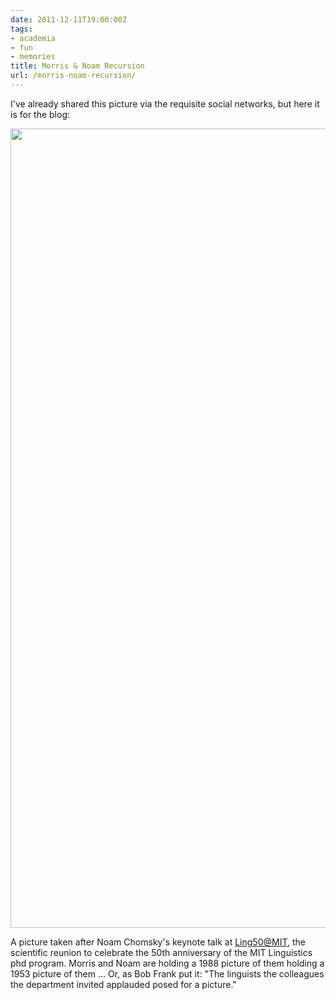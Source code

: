 ```yaml
---
date: 2011-12-11T19:00:00Z
tags:
- academia
- fun
- memories
title: Morris & Noam Recursion
url: /morris-noam-recursion/
---
```


I've already shared this picture via the requisite social networks, but here it is for the blog:

<img src="/images/morris-noam-recursion.jpg" alt="" width="1712" height="1279" class="alignnone size-full wp-image-651" />

A picture taken after Noam Chomsky's keynote talk at [Ling50@MIT](http://ling50.mit.edu/), the scientific reunion to celebrate the 50th anniversary of the MIT Linguistics phd program. Morris and Noam are holding a 1988 picture of them holding a 1953 picture of them ... Or, as Bob Frank put it: "The linguists the colleagues the department invited applauded posed for a picture."
